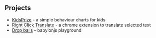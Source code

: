 ## Projects
* [KidsPrize](http://ericvan76.github.io/KidsPrizeMobile) - a simple behaviour charts for kids
* [Right Click Translate](http://goo.gl/Rcjs82) - a chrome extension to translate selected text
* [Drop balls](http://ericvan76.github.io/babylonjs-play) - babylonjs playground